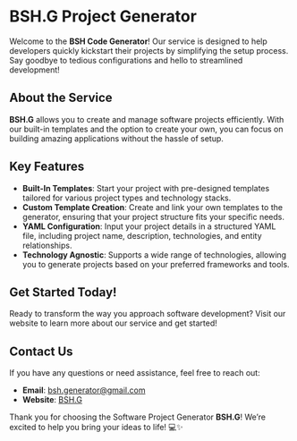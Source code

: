 # BSH.G Project Generator

Welcome to the **BSH Code Generator**! Our service is designed to help developers quickly kickstart their projects by simplifying the setup process. Say goodbye to tedious configurations and hello to streamlined development!

## About the Service

**BSH.G** allows you to create and manage software projects efficiently. With our built-in templates and the option to create your own, you can focus on building amazing applications without the hassle of setup.

## Key Features

- **Built-In Templates**: Start your project with pre-designed templates tailored for various project types and technology stacks.
- **Custom Template Creation**: Create and link your own templates to the generator, ensuring that your project structure fits your specific needs.
- **YAML Configuration**: Input your project details in a structured YAML file, including project name, description, technologies, and entity relationships.
- **Technology Agnostic**: Supports a wide range of technologies, allowing you to generate projects based on your preferred frameworks and tools.

## Get Started Today!

Ready to transform the way you approach software development? Visit our website to learn more about our service and get started!

## Contact Us

If you have any questions or need assistance, feel free to reach out:

- **Email**: [bsh.generator@gmail.com](mailto:bsh.generator@gmail.com)
- **Website**: [BSH.G](https://www.bshgen.com/)

Thank you for choosing the Software Project Generator **BSH.G**! We’re excited to help you bring your ideas to life! 💻✨
